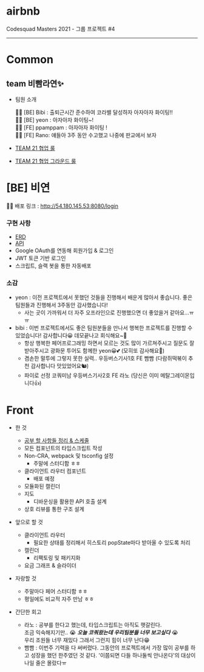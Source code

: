 # airbnb
Codesquad Masters 2021 - 그룹 프로젝트 #4

---

# Common
## team 비빰라연✨
- 팀원 소개

    💁‍♀️ [BE] Bibi : 출퇴근시간 준수하여 코라밸 달성하자 아자아자 화이팅!!   
    💁‍♀️ [BE] yeon : 아자아자 화이팅~!   
    💁‍♂️ [FE] ppamppam : 아자아자 화이팅 !  
    💁‍♂️ [FE] Rano: 얘들아 3주 동안 수고했고 나중에 판교에서 보자  

- [TEAM 21 협업 룰](https://github.com/bibi6666667/airbnb/wiki/TEAM-21-협업-룰)
- [TEAM 21 협업 그라운드 룰](https://github.com/bibi6666667/airbnb/wiki/TEAM-21-협업-그라운드-룰)


# [BE] 비연

💁‍♂️ 배포 링크 : http://54.180.145.53:8080/login

### 구현 사항
- [ERD](https://github.com/bibi6666667/airbnb/wiki/%5BBE%5D-DB-%EC%84%A4%EA%B3%84,-ERD)
- [API](https://github.com/bibi6666667/airbnb/wiki/%5BBE%5D-API)
- Google OAuth를 연동해 회원가입 & 로그인
- JWT 토큰 기반 로그인
- 스크립트, 슬랙 봇을 통한 자동배포

### 소감
- yeon : 이전 프로젝트에서 못했던 것들을 진행해서 배운게 많아서 좋습니다. 좋은 팀원들과 진행해서 3주동안 감사했습니다!
    - 사는 곳이 가까워서 더 자주 오프라인으로 진행했으면 더 좋았을거 같아요...ㅠㅠ 
- bibi : 이번 프로젝트에서도 좋은 팀원분들을 만나서 행복한 프로젝트를 진행할 수 있었습니다! 감사합니다😀 데모끝나고 회식해요~🥩
    - 항상 행복한 페어프로그래밍 하면서 모르는 것도 많이 가르쳐주시고 질문도 잘 받아주시고 광화문 투어도 함께한 yeon😀💕 (모히또 감사해요🍹)
    - 겸손한 말투에 그렇지 못한 실력.. 우등버스기사1호 FE 빰빰 (다람쥐떡볶이 추천 감사합니다 맛있었어요🐿)
    - 파이로 선정 코쿼미남 우등버스기사2호 FE 라노 (당신은 이미 메탈그레이몬입니다👍)

# Front

- 한 것
    - [공부 할 사항들 정리 & 스케줄](https://github.com/bibi6666667/airbnb/wiki/%5BFE%5D-공부-할-사항들-정리-&-스케줄)
    - 모든 컴포넌트의 타입스크립트 작성
    - Non-CRA, webpack 및 tsconfig 설정
        - 주말에 스터디함 ㅎㅎ
    - 클라이언트 라우터 컴포넌트
        - 배포 예정
    - 모듈화된 캘린더
    - 지도
        - 디바운싱을 활용한 API 호출 설계
    - 상호 리뷰를 통한 구조 설계
    
- 앞으로 할 것
    - 클라이언트 라우터
        - 필요한 상태를 정리해서 히스토리 popState마다 받아올 수 있도록 처리
    - 캘린더
        - 리팩토링 및 패키지화
    - 요금 그래프 & 슬라이더
- 자랑할 것
    - 주말마다 페어 스터디함 ㅎㅎ
    - 평일에도 비교적 자주 만남 ㅎㅎ

- 간단한 회고
    - 라노 : 공부를 한다고 했는데, 타입스크립트는 아직도 햇갈린다.   
            조금 익숙해지기만.. 😭 **_오늘 코쿼왔는데 우리팀분들 너무 보고싶다_** 😭    
            우리 조원들 너무 재밌다 그래서 그런지 힘이 너무 난다😁  
    - 빰빰 : 이번주 기력을 다 써버렸다. 그동안의 프로젝트에서 가장 많이 공부를 하고 성장을 했던 한주였던 것 같다. '이쯤되면 다들 하나둘씩 안나온다'의 대상이 나일 줄은 몰랐다ㅠ

